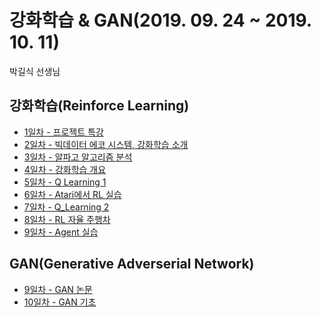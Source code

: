 ﻿# 강화학습 & GAN(2019. 09. 24 ~ 2019. 10. 11)

박길식 선생님

## 강화학습(Reinforce Learning)

- [1일차 - 프로젝트 특강](1일차/2019-09-24(특강).md)
- [2일차 - 빅데이터 에코 시스템, 강화학습 소개](2019-09-25_RL_introduction.md)
- [3일차 - 알파고 알고리즘 분석](3일차/2019-09-26.md)
- [4일차 - 강화학습 개요](4일차/2019-09-27_RL개요.ipynb)
- [5일차 - Q Learning 1](5일차/2019-10-01_Q_Learning.ipynb)
- [6일차 - Atari에서 RL 실습](6일차/2019-10-04_atari.md)
- [7일차 - Q_Learning 2](7일차/2019-10-07_RL_Q_Learning.ipynb)
- [8일차 - RL 자율 주행차](8일차/2019-10-10-DQN_autonomous_car.md)
- [9일차 - Agent 실습](9일차/2019-10-11_RL_agent.md)



## GAN(Generative Adverserial Network)

- [9일차 - GAN 논문](10일차/2019-10-16_gan논문.md)
- [10일차 - GAN 기초](10일차/GAN_BASIC.ipynb)

